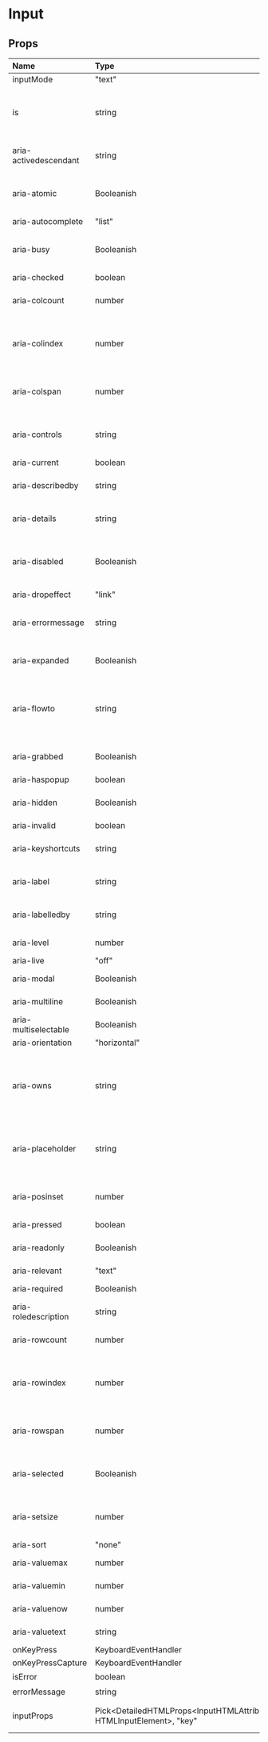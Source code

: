 # Input

<!-- start generate props table -->
<!-- このセクションは自動で作成されます。自分で編集しないでください。 -->

## Props

<!-- prettier-ignore-start -->

| Name   | Type   | Default | Description |
| :----- | :----- | :------ | :---------- |
|inputMode|"text" | "none" | "search" | "tel" | "url" | "email" | "numeric" | "decimal"|null|Hints at the type of data that might be entered by the user while editing the element or its contents<br>@see https://html.spec.whatwg.org/multipage/interaction.html#input-modalities:-the-inputmode-attribute|
|is|string|null|Specify that a standard HTML element should behave like a defined custom built-in element<br>@see https://html.spec.whatwg.org/multipage/custom-elements.html#attr-is|
|aria-activedescendant|string|null|Identifies the currently active element when DOM focus is on a composite widget, textbox, group, or application.|
|aria-atomic|Booleanish|null|Indicates whether assistive technologies will present all, or only parts of, the changed region based on the change notifications defined by the aria-relevant attribute.|
|aria-autocomplete|"list" | "none" | "inline" | "both"|null|Indicates whether inputting text could trigger display of one or more predictions of the user's intended value for an input and specifies how predictions would be<br>presented if they are made.|
|aria-busy|Booleanish|null|Indicates an element is being modified and that assistive technologies MAY want to wait until the modifications are complete before exposing them to the user.|
|aria-checked|boolean | "true" | "false" | "mixed"|null|Indicates the current "checked" state of checkboxes, radio buttons, and other widgets.<br>@see aria-pressed<br>@see aria-selected.|
|aria-colcount|number|null|Defines the total number of columns in a table, grid, or treegrid.<br>@see aria-colindex.|
|aria-colindex|number|null|Defines an element's column index or position with respect to the total number of columns within a table, grid, or treegrid.<br>@see aria-colcount<br>@see aria-colspan.|
|aria-colspan|number|null|Defines the number of columns spanned by a cell or gridcell within a table, grid, or treegrid.<br>@see aria-colindex<br>@see aria-rowspan.|
|aria-controls|string|null|Identifies the element (or elements) whose contents or presence are controlled by the current element.<br>@see aria-owns.|
|aria-current|boolean | "time" | "true" | "false" | "page" | "step" | "location" | "date"|null|Indicates the element that represents the current item within a container or set of related elements.|
|aria-describedby|string|null|Identifies the element (or elements) that describes the object.<br>@see aria-labelledby|
|aria-details|string|null|Identifies the element that provides a detailed, extended description for the object.<br>@see aria-describedby.|
|aria-disabled|Booleanish|null|Indicates that the element is perceivable but disabled, so it is not editable or otherwise operable.<br>@see aria-hidden<br>@see aria-readonly.|
|aria-dropeffect|"link" | "none" | "copy" | "execute" | "move" | "popup"|null|Indicates what functions can be performed when a dragged object is released on the drop target.<br>@deprecated in ARIA 1.1|
|aria-errormessage|string|null|Identifies the element that provides an error message for the object.<br>@see aria-invalid<br>@see aria-describedby.|
|aria-expanded|Booleanish|null|Indicates whether the element, or another grouping element it controls, is currently expanded or collapsed.|
|aria-flowto|string|null|Identifies the next element (or elements) in an alternate reading order of content which, at the user's discretion,<br>allows assistive technology to override the general default of reading in document source order.|
|aria-grabbed|Booleanish|null|Indicates an element's "grabbed" state in a drag-and-drop operation.<br>@deprecated in ARIA 1.1|
|aria-haspopup|boolean | "dialog" | "menu" | "true" | "false" | "grid" | "listbox" | "tree"|null|Indicates the availability and type of interactive popup element, such as menu or dialog, that can be triggered by an element.|
|aria-hidden|Booleanish|null|Indicates whether the element is exposed to an accessibility API.<br>@see aria-disabled.|
|aria-invalid|boolean | "true" | "false" | "grammar" | "spelling"|null|Indicates the entered value does not conform to the format expected by the application.<br>@see aria-errormessage.|
|aria-keyshortcuts|string|null|Indicates keyboard shortcuts that an author has implemented to activate or give focus to an element.|
|aria-label|string|null|Defines a string value that labels the current element.<br>@see aria-labelledby.|
|aria-labelledby|string|null|Identifies the element (or elements) that labels the current element.<br>@see aria-describedby.|
|aria-level|number|null|Defines the hierarchical level of an element within a structure.|
|aria-live|"off" | "assertive" | "polite"|null|Indicates that an element will be updated, and describes the types of updates the user agents, assistive technologies, and user can expect from the live region.|
|aria-modal|Booleanish|null|Indicates whether an element is modal when displayed.|
|aria-multiline|Booleanish|null|Indicates whether a text box accepts multiple lines of input or only a single line.|
|aria-multiselectable|Booleanish|null|Indicates that the user may select more than one item from the current selectable descendants.|
|aria-orientation|"horizontal" | "vertical"|null|Indicates whether the element's orientation is horizontal, vertical, or unknown/ambiguous.|
|aria-owns|string|null|Identifies an element (or elements) in order to define a visual, functional, or contextual parent/child relationship<br>between DOM elements where the DOM hierarchy cannot be used to represent the relationship.<br>@see aria-controls.|
|aria-placeholder|string|null|Defines a short hint (a word or short phrase) intended to aid the user with data entry when the control has no value.<br>A hint could be a sample value or a brief description of the expected format.|
|aria-posinset|number|null|Defines an element's number or position in the current set of listitems or treeitems. Not required if all elements in the set are present in the DOM.<br>@see aria-setsize.|
|aria-pressed|boolean | "true" | "false" | "mixed"|null|Indicates the current "pressed" state of toggle buttons.<br>@see aria-checked<br>@see aria-selected.|
|aria-readonly|Booleanish|null|Indicates that the element is not editable, but is otherwise operable.<br>@see aria-disabled.|
|aria-relevant|"text" | "additions" | "additions removals" | "additions text" | "all" | "removals" | "removals additions" | "removals text" | "text additions" | "text removals"|null|Indicates what notifications the user agent will trigger when the accessibility tree within a live region is modified.<br>@see aria-atomic.|
|aria-required|Booleanish|null|Indicates that user input is required on the element before a form may be submitted.|
|aria-roledescription|string|null|Defines a human-readable, author-localized description for the role of an element.|
|aria-rowcount|number|null|Defines the total number of rows in a table, grid, or treegrid.<br>@see aria-rowindex.|
|aria-rowindex|number|null|Defines an element's row index or position with respect to the total number of rows within a table, grid, or treegrid.<br>@see aria-rowcount<br>@see aria-rowspan.|
|aria-rowspan|number|null|Defines the number of rows spanned by a cell or gridcell within a table, grid, or treegrid.<br>@see aria-rowindex<br>@see aria-colspan.|
|aria-selected|Booleanish|null|Indicates the current "selected" state of various widgets.<br>@see aria-checked<br>@see aria-pressed.|
|aria-setsize|number|null|Defines the number of items in the current set of listitems or treeitems. Not required if all elements in the set are present in the DOM.<br>@see aria-posinset.|
|aria-sort|"none" | "ascending" | "descending" | "other"|null|Indicates if items in a table or grid are sorted in ascending or descending order.|
|aria-valuemax|number|null|Defines the maximum allowed value for a range widget.|
|aria-valuemin|number|null|Defines the minimum allowed value for a range widget.|
|aria-valuenow|number|null|Defines the current value for a range widget.<br>@see aria-valuetext.|
|aria-valuetext|string|null|Defines the human readable text alternative of aria-valuenow for a range widget.|
|onKeyPress|KeyboardEventHandler<HTMLDivElement>|null|@deprecated|
|onKeyPressCapture|KeyboardEventHandler<HTMLDivElement>|null|@deprecated|
|isError|boolean|null|errorが発生したかどうか|
|errorMessage|string|null|isError = trueの場合に表示するエラーメッセージ|
|inputProps|Pick<DetailedHTMLProps<InputHTMLAttributes<HTMLInputElement>, HTMLInputElement>, "key" | keyof InputHTMLAttributes<...>> & { ...; }|null|input elementへ渡すprops|
<!-- prettier-ignore-end -->

<!-- end generate props table -->
